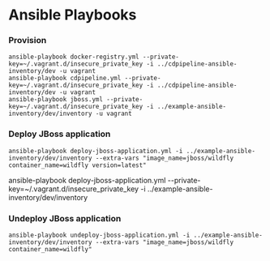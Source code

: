 # Ansible Playbooks

### Provision

```shell
ansible-playbook docker-registry.yml --private-key=~/.vagrant.d/insecure_private_key -i ../cdpipeline-ansible-inventory/dev -u vagrant
ansible-playbook cdpipeline.yml --private-key=~/.vagrant.d/insecure_private_key -i ../cdpipeline-ansible-inventory/dev -u vagrant
ansible-playbook jboss.yml --private-key=~/.vagrant.d/insecure_private_key -i ../example-ansible-inventory/dev/inventory -u vagrant
```

### Deploy JBoss application

```shell
ansible-playbook deploy-jboss-application.yml -i ../example-ansible-inventory/dev/inventory --extra-vars "image_name=jboss/wildfly container_name=wildfly version=latest"
```
ansible-playbook deploy-jboss-application.yml --private-key=~/.vagrant.d/insecure_private_key -i ../example-ansible-inventory/dev/inventory

### Undeploy JBoss application

```shell
ansible-playbook undeploy-jboss-application.yml -i ../example-ansible-inventory/dev/inventory --extra-vars "image_name=jboss/wildfly container_name=wildfly"
```
